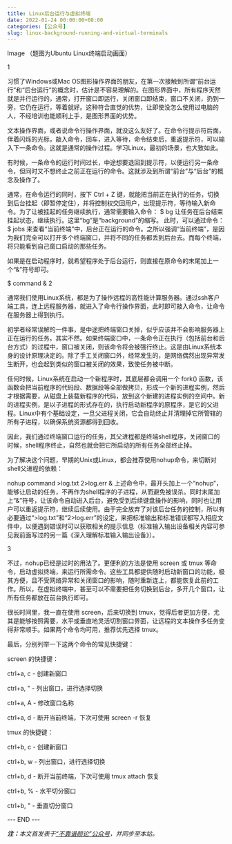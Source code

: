 ```yaml
---
title: Linux后台运行与虚拟终端
date: 2022-01-24 00:00:00+08:00
categories: [公众号]
slug: linux-background-running-and-virtual-terminals
---
```


Image
（题图为Ubuntu Linux终端启动画面）

1

习惯了Windows或Mac OS图形操作界面的朋友，在第一次接触到所谓“前台运行”和“后台运行”的概念时，估计是不容易理解的。在图形界面中，所有程序天然就是并行运行的，通常，打开窗口即运行，关闭窗口即结束，窗口不关闭，扔到一旁，它仍在运行，等着就好。这种符合直觉的优势，让即使没怎么使用过电脑的人，不经培训也能顺利上手，是图形界面的优势。

文本操作界面，或者说命令行操作界面，就没这么友好了。在命令行提示符后面，伴着闪烁的光标，敲入命令，回车，进入等待，命令结束后，重返提示符，可以输入下一条命令。这就是通常的操作过程。学习Linux，最初的场景，也大致如此。

有时候，一条命令的运行时间过长，中途想要退回到提示符，以便运行另一条命令，但同时又不想终止之前正在运行的命令。这就涉及到所谓“前台”与“后台”的概念及操作了。

通常，在命令运行的同时，按下 Ctrl + Z 键，就能把当前正在执行的任务，切换到后台挂起（即暂停定住），并将控制权交回用户，出现提示符，等待输入新命令。为了让被挂起的任务继续执行，通常需要输入命令：
$ bg
让任务在后台结束挂起状态，继续执行。这里“bg”是“background”的缩写。
此时，可以通过命令：
$ jobs
来查看“当前终端”中，后台正在运行的命令。之所以强调“当前终端”，是因为我们完全可以打开多个终端窗口，并将不同的任务都丢到后台去。而每个终端，将只能看到自己窗口启动的那些任务。

如果是在启动程序时，就希望程序处于后台运行，则直接在原命令的末尾加上一个“&”符号即可。

$ command &
2

通常我们使用Linux系统，都是为了操作远程的高性能计算服务器。通过ssh客户端工具，连上远程服务器，就进入了命令行操作界面，此时即可敲入命令，让命令在服务器上得到执行。

初学者经常误解的一件事，是中途把终端窗口关掉，似乎应该并不会影响服务器上正在运行的任务。其实不然。如果终端窗口中，一条命令正在执行（包括前台和后台方式）的过程中，窗口被关闭，则该命令将会被强行终止。这是由Linux系统本身的设计原理决定的。除了手工关闭窗口外，经常发生的，是网络偶然出现异常发生断开，也会起到类似的窗口被关闭的效果，致使任务被中断。

任何时候，Linux系统在启动一个新程序时，其底层都会调用一个 fork() 函数，该函数会把当前程序的代码段、数据段等全部做拷贝，形成一个新的进程实例，然后才根据需要，从磁盘上装载新程序的代码，放到这个新建的进程实例的空间中。新的进程实例，是以子进程的形式存在的，执行启动新程序的原程序，是它的父进程。Linux中有个基础设定，一旦父进程关闭，它会自动终止并清理掉它所管辖的所有子进程，以确保系统资源都得到回收。

因此，我们通过终端窗口运行的任务，其父进程都是终端shell程序，关闭窗口的时候，shell程序终止，自然也就会把它所启动的所有任务全部终止掉。

为了解决这个问题，早期的Unix或Linux，都会推荐使用nohup命令，来切断对shell父进程的依赖：

nohup command >log.txt 2>log.err &
上述命令中，最开头加上一个“nohup”，能够让启动的任务，不再作为shell程序的子进程，从而避免被误杀。同时末尾加上“&”符号，让该命令自动进入后台，避免受到后续键盘操作的影响，同时也让用户可以重返提示符，继续后续使用。由于完全放弃了对该后台任务的控制，所以有必要通过“>log.txt”和“2>log.err”的设定，来把标准输出和标准错误都写入相应文件中，以便遇到错误时可以获取相关的提示信息（标准输入输出设备相关内容可参见我前面写过的另一篇《深入理解标准输入输出设备》）。

3

不过，nohup已经是过时的用法了。更便利的方法是使用 screen 或 tmux 等命令，启动虚拟终端，来运行所需命令。这些工具都提供随时启动新窗口的功能，极其方便，且不受网络异常和关闭窗口的影响，随时重新连上，都能恢复此前的工作。所以，在虚拟终端中，甚至可以不需要把任务切换到后台，多开几个窗口，让所有任务都放在前台执行即可。

很长时间里，我一直在使用 screen，后来切换到 tmux，觉得后者更加方便，尤其是能够按照需要，水平或垂直地灵活切割窗口界面，让远程的文本操作多任务变得非常顺手。如果两个命令均可用，推荐优先选择 tmux。

最后，分别列举一下这两个命令的常见快捷键：

screen 的快捷键：

ctrl+a, c - 创建新窗口

ctrl+a, " - 列出窗口，进行选择切换

ctrl+a, A - 修改窗口名称

ctrl+a, d - 断开当前终端，下次可使用 screen -r 恢复

tmux 的快捷键：

ctrl+b, c - 创建新窗口

ctrl+b, w - 列出窗口，进行选择切换

ctrl+b, d - 断开当前终端，下次可使用 tmux attach 恢复

ctrl+b, % - 水平切分窗口

ctrl+b, " - 垂直切分窗口

<div class="p-5 text-center">--- END ---</div>

<i><b>注：</b>本文首发表于[“不靠谱颜论”公众号](https://mp.weixin.qq.com/s/IidpAnOq0VT1UZSLGOBx8A)，并同步至本站。</i>

